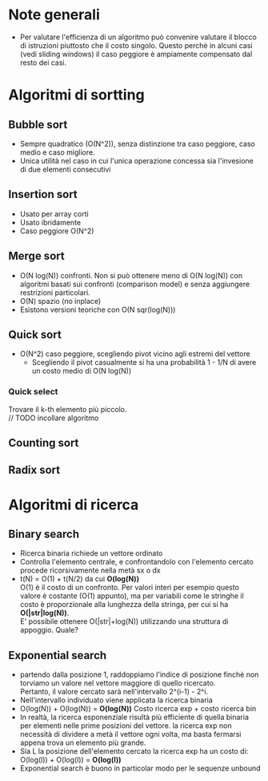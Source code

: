 # Note generali

- Per valutare l'efficienza di un algoritmo può convenire valutare il blocco di istruzioni piuttosto che il costo singolo. Questo perchè in alcuni casi (vedi sliding windows) il caso peggiore è ampiamente compensato dal resto dei casi.

# Algoritmi di sortting

## Bubble sort

- Sempre quadratico (O(N^2)), senza distinzione tra caso peggiore, caso medio e caso migliore.
- Unica utilità nel caso in cui l'unica operazione concessa sia l'invesione di due elementi consecutivi


## Insertion sort

- Usato per array corti
- Usato ibridamente 
- Caso peggiore O(N^2)

## Merge sort

- O(N log(N)) confronti. Non si può ottenere meno di O(N log(N)) con algoritmi basati sui confronti (comparison model) e senza aggiungere restrizioni particolari. 
- O(N) spazio (no inplace)
- Esistono versioni teoriche con O(N sqr(log(N)))

## Quick sort
- O(N^2) caso peggiore, scegliendo pivot vicino agli estremi del vettore
  - Scegliendo il pivot casualmente si ha una probabilità 1 - 1/N di avere un costo medio di O(N log(N))
  
### Quick select

Trovare il k-th elemento più piccolo.  
// TODO incollare algoritmo

## Counting sort

## Radix sort


# Algoritmi di ricerca

## Binary search
- Ricerca binaria richiede un vettore ordinato
- Controlla l'elemento centrale, e confrontandolo con l'elemento cercato procede ricorsivamente nella metà sx o dx
- t(N) = O(1) + t(N/2) da cui **O(log(N))**  
  O(1) è il costo di un confronto. Per valori interi per esempio questo valore è costante (O(1) appunto), ma per variabili come le stringhe il costo è proporzionale alla lunghezza della stringa, per cui si ha **O(|str|log(N))**.  
  E' possibile ottenere O(|str|+log(N)) utilizzando una struttura di appoggio. Quale?

## Exponential search

- partendo dalla posizione 1, raddoppiamo l'indice di posizione finchè non torviamo un valore nel vettore maggiore di quello ricercato.  
  Pertanto, il valore cercato sarà nell'intervallo 2^(i-1) - 2^i.
- Nell'intervallo individuato viene applicata la ricerca binaria
- O(log(N)) + O(log(N)) = **O(log(N))**
  Costo ricerca exp + costo ricerca bin
- In realtà, la ricerca esponenziale risultà più efficiente di quella binaria per elementi nelle prime posizioni del vettore. la ricerca exp non necessità di dividere a metà il vettore ogni volta, ma basta fermarsi appena trova un elemento più grande.
- Sia L la posizione dell'elemento cercato la ricerca exp ha un costo di:
  O(log(l)) + O(log(l)) = **O(log(l))**
- Exponential search è buono in particolar modo per le sequenze unbound
